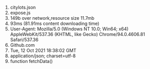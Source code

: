1. citylots.json
2. expose.js
3. 149b over network,resource size 11.7mb
4. 93ms (81.91ms content downloading time)
5. User-Agent: Mozilla/5.0 (Windows NT 10.0; Win64; x64) AppleWebKit/537.36 (KHTML, like Gecko) Chrome/94.0.4606.81 Safari/537.36
6. Github.com
7. Tue, 12 Oct 2021 18:38:02 GMT
8. application/json; charset=utf-8
9. function fetchData()